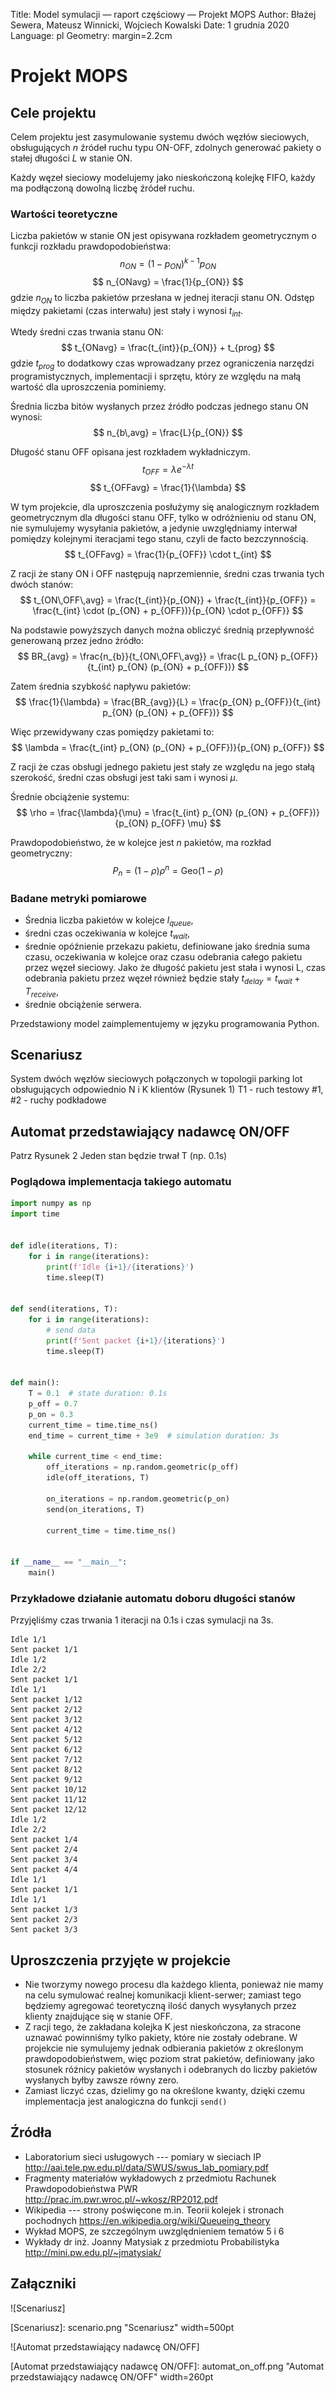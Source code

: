 Title: Model symulacji — raport częściowy — Projekt MOPS
Author: Błażej Sewera, Mateusz Winnicki, Wojciech Kowalski
Date: 1 grudnia 2020
Language: pl
Geometry: margin=2.2cm

# Projekt MOPS

## Cele projektu
Celem projektu jest zasymulowanie systemu dwóch węzłów sieciowych,
obsługujących $n$ źródeł ruchu typu ON-OFF, zdolnych generować pakiety o
stałej długości $L$ w stanie ON.

Każdy węzeł sieciowy modelujemy jako nieskończoną kolejkę FIFO, każdy ma
podłączoną dowolną liczbę źródeł ruchu.

### Wartości teoretyczne
Liczba pakietów w stanie ON jest opisywana rozkładem geometrycznym o funkcji
rozkładu prawdopodobieństwa:
$$
n_{ON} = (1-p_{ON})^{k-1} p_{ON}
$$
$$
n_{ONavg} = \frac{1}{p_{ON}}
$$
gdzie $n_{ON}$ to liczba pakietów przesłana w jednej iteracji stanu ON.
Odstęp między pakietami (czas interwału) jest stały i wynosi $t_{int}$.

Wtedy średni czas trwania stanu ON:
$$
t_{ONavg} = \frac{t_{int}}{p_{ON}} + t_{prog}
$$
gdzie $t_{prog}$ to dodatkowy czas wprowadzany przez ograniczenia narzędzi
programistycznych, implementacji i sprzętu, który ze względu na małą wartość dla uproszczenia pominiemy.

Średnia liczba bitów wysłanych przez źródło podczas jednego stanu ON wynosi:
$$
n_{b\,avg} = \frac{L}{p_{ON}}
$$

Długość stanu OFF opisana jest rozkładem wykładniczym.
$$
t_{OFF} = \lambda e^{-\lambda t}
$$
$$
t_{OFFavg} = \frac{1}{\lambda}
$$

W tym projekcie, dla uproszczenia posłużymy się analogicznym rozkładem
geometrycznym dla długości stanu OFF, tylko w odróżnieniu od stanu ON, nie
symulujemy wysyłania pakietów, a jedynie uwzględniamy interwał pomiędzy
kolejnymi iteracjami tego stanu, czyli de facto bezczynnością.
$$
t_{OFFavg} = \frac{1}{p_{OFF}} \cdot t_{int}
$$

Z racji że stany ON i OFF następują naprzemiennie, średni czas trwania tych dwóch stanów:
$$
t_{ON\,OFF\,avg} = \frac{t_{int}}{p_{ON}} + \frac{t_{int}}{p_{OFF}} = \frac{t_{int} \cdot (p_{ON} + p_{OFF})}{p_{ON} \cdot p_{OFF}}
$$

Na podstawie powyższych danych można obliczyć średnią przepływność generowaną przez jedno źródło:
$$
BR_{avg} = \frac{n_{b}}{t_{ON\,OFF\,avg}} = \frac{L p_{ON} p_{OFF}}{t_{int} p_{ON} (p_{ON} + p_{OFF})}
$$

Zatem średnia szybkość napływu pakietów:
$$
\frac{1}{\lambda} = \frac{BR_{avg}}{L} = \frac{p_{ON} p_{OFF}}{t_{int} p_{ON} (p_{ON} + p_{OFF})}
$$

Więc przewidywany czas pomiędzy pakietami to:
$$
\lambda = \frac{t_{int} p_{ON} (p_{ON} + p_{OFF})}{p_{ON} p_{OFF}}
$$

Z racji że czas obsługi jednego pakietu jest stały ze względu na jego
stałą szerokość, średni czas obsługi jest taki sam i wynosi $\mu$.

Średnie obciążenie systemu:
$$
\rho = \frac{\lambda}{\mu} = \frac{t_{int} p_{ON} (p_{ON} + p_{OFF})}{p_{ON} p_{OFF} \mu}
$$

Prawdopodobieństwo, że w kolejce jest $n$ pakietów, ma rozkład geometryczny:
$$
P_n = (1 - \rho)\rho^n = \mathrm{Geo}(1 - \rho)
$$

### Badane metryki pomiarowe

- Średnia liczba pakietów w kolejce $l_{queue}$,
- średni czas oczekiwania w kolejce $t_{wait}$,
- średnie opóźnienie przekazu pakietu, definiowane jako średnia suma czasu,
  oczekiwania w kolejce oraz czasu odebrania całego pakietu przez węzeł
  sieciowy. Jako że długość pakietu jest stała i wynosi L, czas odebrania
  pakietu przez węzeł również będzie stały $t_{delay} = t_{wait} + T_{receive}$,
- średnie obciążenie serwera.

Przedstawiony model zaimplementujemy w języku programowania Python.

## Scenariusz

  System dwóch węzłów sieciowych połączonych w topologii parking lot
  obsługujących odpowiednio N i K klientów (Rysunek 1)
  T1 - ruch testowy
  #1, #2 - ruchy podkładowe

## Automat przedstawiający nadawcę ON/OFF

Patrz Rysunek 2
Jeden stan będzie trwał T (np. 0.1s)

### Poglądowa implementacja takiego automatu
```python
import numpy as np
import time


def idle(iterations, T):
    for i in range(iterations):
        print(f'Idle {i+1}/{iterations}')
        time.sleep(T)


def send(iterations, T):
    for i in range(iterations):
        # send data
        print(f'Sent packet {i+1}/{iterations}')
        time.sleep(T)


def main():
    T = 0.1  # state duration: 0.1s
    p_off = 0.7
    p_on = 0.3
    current_time = time.time_ns()
    end_time = current_time + 3e9  # simulation duration: 3s

    while current_time < end_time:
        off_iterations = np.random.geometric(p_off)
        idle(off_iterations, T)

        on_iterations = np.random.geometric(p_on)
        send(on_iterations, T)

        current_time = time.time_ns()


if __name__ == "__main__":
    main()
```

### Przykładowe działanie automatu doboru długości stanów
Przyjęliśmy czas trwania 1 iteracji na 0.1s i czas symulacji na 3s.

```
Idle 1/1
Sent packet 1/1
Idle 1/2
Idle 2/2
Sent packet 1/1
Idle 1/1
Sent packet 1/12
Sent packet 2/12
Sent packet 3/12
Sent packet 4/12
Sent packet 5/12
Sent packet 6/12
Sent packet 7/12
Sent packet 8/12
Sent packet 9/12
Sent packet 10/12
Sent packet 11/12
Sent packet 12/12
Idle 1/2
Idle 2/2
Sent packet 1/4
Sent packet 2/4
Sent packet 3/4
Sent packet 4/4
Idle 1/1
Sent packet 1/1
Idle 1/1
Sent packet 1/3
Sent packet 2/3
Sent packet 3/3
```

## Uproszczenia przyjęte w projekcie
- Nie tworzymy nowego procesu dla każdego klienta, ponieważ nie mamy na celu
  symulować realnej komunikacji klient-serwer; zamiast tego będziemy agregować
  teoretyczną ilość danych wysyłanych przez klienty znajdujące się w stanie
  OFF.
- Z racji tego, że zakładana kolejka K jest nieskończona, za stracone uznawać
  powinniśmy tylko pakiety, które nie zostały odebrane. W projekcie nie
  symulujemy jednak odbierania pakietów z określonym prawdopodobieństwem, więc
  poziom strat pakietów, definiowany jako stosunek różnicy pakietów wysłanych i
  odebranych do liczby pakietów wysłanych byłby zawsze równy zero.
- Zamiast liczyć czas, dzielimy go na określone kwanty, dzięki czemu
  implementacja jest analogiczna do funkcji `send()`


## Źródła
- Laboratorium sieci usługowych --- pomiary w sieciach IP <http://aai.tele.pw.edu.pl/data/SWUS/swus_lab_pomiary.pdf>
- Fragmenty materiałów wykładowych z przedmiotu Rachunek Prawdopodobieństwa PWR <http://prac.im.pwr.wroc.pl/~wkosz/RP2012.pdf>
- Wikipedia --- strony poświęcone m.in. Teorii kolejek i stronach pochodnych <https://en.wikipedia.org/wiki/Queueing_theory>
- Wykład MOPS, ze szczególnym uwzględnieniem tematów 5 i 6
- Wykłady dr inż. Joanny Matysiak z przedmiotu Probabilistyka <http://mini.pw.edu.pl/~jmatysiak/>

## Załączniki

![Scenariusz]

[Scenariusz]: scenario.png "Scenariusz" width=500pt

![Automat przedstawiający nadawcę ON/OFF]

[Automat przedstawiający nadawcę ON/OFF]: automat_on_off.png "Automat przedstawiający nadawcę ON/OFF" width=260pt
